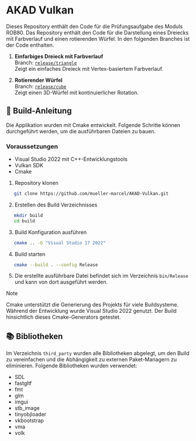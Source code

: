 # AKAD Vulkan

Dieses Repository enthält den Code für die Prüfungsaufgabe des Moduls ROB80. Das Repository enthält den Code für die Darstellung eines Dreiecks mit Farbverlauf und einen rotierenden Würfel.
In den folgenden Branches ist der Code enthalten.

1. **Einfarbiges Dreieck mit Farbverlauf**  
   Branch: [`release/triangle`](https://github.com/mueller-marcel/AKAD-Vulkan/tree/release/triangle)  
   Zeigt ein einfaches Dreieck mit Vertex-basiertem Farbverlauf.

2. **Rotierender Würfel**  
   Branch: [`release/cube`](https://github.com/mueller-marcel/AKAD-Vulkan/tree/release/cube)  
   Zeigt einen 3D-Würfel mit kontinuierlicher Rotation.

## 🔧 Build-Anleitung

Die Applikation wurden mit Cmake entwickelt. Folgende Schritte können durchgeführt werden, um die ausführbaren Dateien zu bauen.

### Voraussetzungen

- Visual Studio 2022 mit C++-Entwicklungstools
- Vulkan SDK
- Cmake

1. Repository klonen
```bash
   git clone https://github.com/mueller-marcel/AKAD-Vulkan.git
```

2. Erstellen des Build Verzeichnisses
```bash
   mkdir build
   cd build
```

3. Build Konfiguration ausführen
```bash
   cmake .. -G "Visual Studio 17 2022"
```

4. Build starten
```bash
   cmake --build . --config Release
```

5. Die erstellte ausführbare Datei befindet sich im Verzeichnis `bin/Release` und kann von dort ausgeführt werden.

> [!NOTE]  
> Cmake unterstützt die Generierung des Projekts für viele Buildsysteme.
> Während der Entwicklung wurde Visual Studio 2022 genutzt. Der Build hinsichtlich dieses Cmake-Generators getestet.

## 📚 Bibliotheken

Im Verzeichnis `third_party` wurden alle Bibliotheken abgelegt, um den Build zu vereinfachen und die Abhängigkeit zu externen Paket-Managern zu eliminieren.
Folgende Bibliotheken wurden verwendet:

- SDL
- fastgltf
- fmt
- glm
- imgui
- stb_image
- tinyobjloader
- vkbootstrap
- vma
- volk
